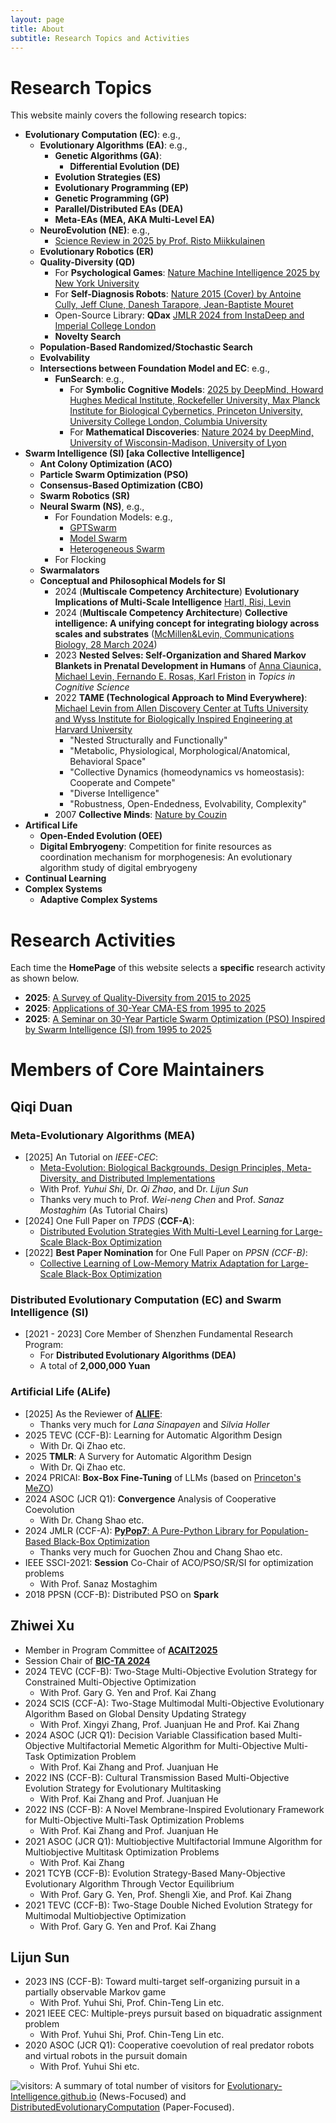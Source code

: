 ```yaml
---
layout: page
title: About
subtitle: Research Topics and Activities
---
```


# Research Topics

This website mainly covers the following research topics:

- **Evolutionary Computation (EC)**: e.g.,
  - **Evolutionary Algorithms (EA)**: e.g.,
    - **Genetic Algorithms (GA)**:
      - **Differential Evolution (DE)**
    - **Evolution Strategies (ES)**
    - **Evolutionary Programming (EP)**
    - **Genetic Programming (GP)**
    - **Parallel/Distributed EAs (DEA)**
    - **Meta-EAs (MEA, AKA Multi-Level EA)**
  - **NeuroEvolution (NE)**: e.g.,
    - [Science Review in 2025 by Prof. Risto Miikkulainen](https://www.science.org/doi/10.1126/science.adp7478)
  - **Evolutionary Robotics (ER)**
  - **Quality-Diversity (QD)**
    - For **Psychological Games**: [Nature Machine Intelligence 2025 by New York University](https://www.nature.com/articles/s42256-025-00981-4)
    - For **Self-Diagnosis Robots**: [Nature 2015 (Cover) by Antoine Cully, Jeff Clune, Danesh Tarapore, Jean-Baptiste Mouret](https://www.nature.com/articles/nature14422)
    - Open-Source Library: **QDax** [JMLR 2024 from InstaDeep and Imperial College London](https://jmlr.org/papers/volume25/23-1027/23-1027.pdf)
    - **Novelty Search**
  - **Population-Based Randomized/Stochastic Search**
  - **Evolvability**
  - **Intersections between Foundation Model and EC**: e.g.,
    - **FunSearch**: e.g.,
      - For **Symbolic Cognitive Models**: [2025 by DeepMind, Howard Hughes Medical Institute, Rockefeller University, Max Planck Institute for Biological Cybernetics, Princeton University, University College London, Columbia University](https://www.biorxiv.org/content/10.1101/2025.02.05.636732v1)
      - For **Mathematical Discoveries**: [Nature 2024 by DeepMind, University of Wisconsin-Madison, University of Lyon](https://www.nature.com/articles/s41586-023-06924-6)
- **Swarm Intelligence (SI) [aka Collective Intelligence]**
  - **Ant Colony Optimization (ACO)**
  - **Particle Swarm Optimization (PSO)**
  - **Consensus-Based Optimization (CBO)**
  - **Swarm Robotics (SR)**
  - **Neural Swarm (NS)**, e.g.,
    - For Foundation Models: e.g.,
      - [GPTSwarm]() 
      - [Model Swarm](https://evolutionary-intelligence.github.io/2025-02-20-Model-Swarm-University-of-Washington-and-Google-Cloud-AI-Research-and-DeepMind/)
      - [Heterogeneous Swarm](https://evolutionary-intelligence.github.io/2025-02-20-Heterogeneous-Swarm-University-of-Washington-and-Google-Cloud-AI-Research/)
    - For Flocking
  - **Swarmalators**
  - **Conceptual and Philosophical Models for SI**
    - 2024 (**Multiscale Competency Architecture**) **Evolutionary Implications of Multi-Scale Intelligence** [Hartl, Risi, Levin](https://osf.io/preprints/osf/sp9kf_v1)
    - 2024 (**Multiscale Competency Architecture**) **Collective intelligence: A unifying concept for integrating biology across scales and substrates** ([McMillen&Levin, Communications Biology, 28 March 2024](https://www.nature.com/articles/s42003-024-06037-4))
    - 2023 **Nested Selves: Self-Organization and Shared Markov Blankets in Prenatal Development in Humans** of [Anna Ciaunica, Michael Levin, Fernando E. Rosas, Karl Friston](https://onlinelibrary.wiley.com/doi/full/10.1111/tops.12717) in *Topics in Cognitive Science*
    - 2022 **TAME (Technological Approach to Mind Everywhere)**: [Michael Levin from Allen Discovery Center at Tufts University and Wyss Institute for Biologically Inspired Engineering at Harvard University](https://www.frontiersin.org/journals/systems-neuroscience/articles/10.3389/fnsys.2022.768201/full)
      - "Nested Structurally and Functionally"
      - "Metabolic, Physiological, Morphological/Anatomical, Behavioral Space"
      - "Collective Dynamics (homeodynamics vs homeostasis): Cooperate and Compete"
      - "Diverse Intelligence"
      - "Robustness, Open-Endedness, Evolvability, Complexity"
    - 2007 **Collective Minds**: [Nature by Couzin](https://www.nature.com/articles/445715a)
- **Artifical Life**
  - **Open-Ended Evolution (OEE)**
  - **Digital Embryogeny**: Competition for finite resources as coordination mechanism for morphogenesis: An evolutionary algorithm study of digital embryogeny
- **Continual Learning**
- **Complex Systems**
  - **Adaptive Complex Systems**

# Research Activities

Each time the **HomePage** of this website selects a **specific** research activity as shown below.

- **2025**: [A Survey of Quality-Diversity from 2015 to 2025]()
- **2025**: [Applications of 30-Year CMA-ES from 1995 to 2025]()
- **2025**: [A Seminar on 30-Year Particle Swarm Optimization (PSO) Inspired by Swarm Intelligence (SI) from 1995 to 2025](https://github.com/Evolutionary-Intelligence/PSO-30-SI)

# Members of Core Maintainers

## Qiqi Duan

### Meta-Evolutionary Algorithms (MEA)

- [2025] An Tutorial on *IEEE-CEC*:
  - [Meta-Evolution: Biological Backgrounds, Design Principles, Meta-Diversity, and Distributed
    Implementations](https://upyun.hw.85do.com/cec2025/Tutorial/CEC%202025%20Tutorial-14-%20MetaEvolution.pdf)
  - With Prof. *Yuhui Shi*, Dr. *Qi Zhao*, and Dr. *Lijun Sun*
  - Thanks very much to Prof. *Wei-neng Chen* and Prof. *Sanaz Mostaghim* (As Tutorial Chairs)
- [2024] One Full Paper on *TPDS* (**CCF-A**):
  - [Distributed Evolution Strategies With Multi-Level Learning for Large-Scale
    Black-Box Optimization](https://ieeexplore.ieee.org/abstract/document/10621616)
- [2022] **Best Paper Nomination** for One Full Paper on *PPSN (CCF-B)*:
  - [Collective Learning of Low-Memory Matrix Adaptation for Large-Scale Black-Box
    Optimization](https://link.springer.com/chapter/10.1007/978-3-031-14721-0_20)

### Distributed Evolutionary Computation (EC) and Swarm Intelligence (SI)

- [2021 - 2023] Core Member of Shenzhen Fundamental Research Program:
  - For **Distributed Evolutionary Algorithms (DEA)**
  - A total of **2,000,000 Yuan**

### Artificial Life (ALife)

- [2025] As the Reviewer of [**ALIFE**](https://2025.alife.org/):
  - Thanks very much for *Lana Sinapayen* and *Silvia Holler*
- 2025 TEVC (CCF-B): Learning for Automatic Algorithm Design
  - With Dr. Qi Zhao etc.
- 2025 **TMLR**: A Survery for Automatic Algorithm Design
  - With Dr. Qi Zhao etc.
- 2024 PRICAI: **Box-Box Fine-Tuning** of LLMs (based on [Princeton's MeZO](https://proceedings.neurips.cc/paper_files/paper/2023/hash/a627810151be4d13f907ac898ff7e948-Abstract-Conference.html))
- 2024 ASOC (JCR Q1): **Convergence** Analysis of Cooperative Coevolution
  - With Dr. Chang Shao etc.
- 2024 JMLR (CCF-A): [**PyPop7**: A Pure-Python Library for Population-Based Black-Box
  Optimization](https://www.jmlr.org/papers/v25/23-0386.html)
  - Thanks very much for Guochen Zhou and Chang Shao etc.
- IEEE SSCI-2021: **Session** Co-Chair of ACO/PSO/SR/SI for optimization problems
  - With Prof. Sanaz Mostaghim
- 2018 PPSN (CCF-B): Distributed PSO on **Spark** 

## Zhiwei Xu

- Member in Program Committee of [**ACAIT2025**](https://2025.acaitconf.com/singer/426.html)
- Session Chair of [**BIC-TA 2024**](http://2024.bicta.org/)
- 2024 TEVC (CCF-B): Two-Stage Multi-Objective Evolution Strategy for Constrained Multi-Objective Optimization
  - With Prof. Gary G. Yen and Prof. Kai Zhang
- 2024 SCIS (CCF-A): Two-Stage Multimodal Multi-Objective Evolutionary Algorithm Based on Global Density Updating Strategy
  - With Prof. Xingyi Zhang, Prof. Juanjuan He and Prof. Kai Zhang
- 2024 ASOC (JCR Q1): Decision Variable Classification based Multi-Objective Multifactorial Memetic Algorithm for Multi-Objective Multi-Task Optimization Problem
  - With Prof. Kai Zhang and Prof. Juanjuan He
- 2022 INS (CCF-B): Cultural Transmission Based Multi-Objective Evolution Strategy for Evolutionary Multitasking
  - With Prof. Kai Zhang and Prof. Juanjuan He
- 2022 INS (CCF-B): A Novel Membrane-Inspired Evolutionary Framework for Multi-Objective Multi-Task Optimization Problems
  - With Prof. Kai Zhang and Prof. Juanjuan He
- 2021 ASOC (JCR Q1): Multiobjective Multifactorial Immune Algorithm for Multiobjective Multitask Optimization Problems
  - With Prof. Kai Zhang
- 2021 TCYB (CCF-B): Evolution Strategy-Based Many-Objective Evolutionary Algorithm Through Vector Equilibrium
  - With Prof. Gary G. Yen, Prof. Shengli Xie, and Prof. Kai Zhang
- 2021 TEVC (CCF-B): Two-Stage Double Niched Evolution Strategy for Multimodal Multiobjective Optimization
  - With Prof. Gary G. Yen and Prof. Kai Zhang

## Lijun Sun
- 2023 INS (CCF-B): Toward multi-target self-organizing pursuit in a partially observable Markov game
  - With Prof. Yuhui Shi, Prof. Chin-Teng Lin etc.
- 2021 IEEE CEC: Multiple-preys pursuit based on biquadratic assignment problem
  - With Prof. Yuhui Shi, Prof. Chin-Teng Lin etc.
- 2020 ASOC (JCR Q1): Cooperative coevolution of real predator robots and virtual robots in the pursuit domain
  - With Prof. Yuhui Shi etc.


![visitors](https://visitor-badge.laobi.icu/badge?page_id=Evolutionary-Intelligence.DistributedEvolutionaryComputation):
A summary of total number of visitors for
[Evolutionary-Intelligence.github.io](https://evolutionary-intelligence.github.io/)
(News-Focused) and
[DistributedEvolutionaryComputation](https://github.com/Evolutionary-Intelligence/DistributedEvolutionaryComputation)
(Paper-Focused).
